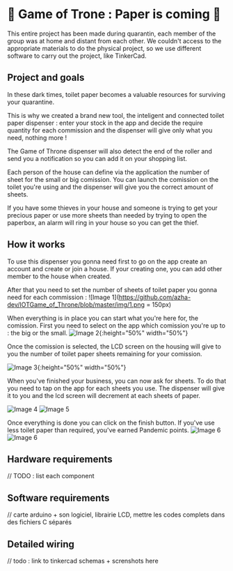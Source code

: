 # 🚽 Game of Trone : Paper is coming 🧻

This entire project has been made during quarantin, each member of the group was at home and distant from each other.
We couldn't access to the appropriate materials to do the physical project, so we use different software to carry out the project, like TinkerCad.

## Project and goals

In these dark times, toilet paper becomes a valuable resources for surviving your quarantine.

This is why we created a brand new tool, the inteligent and connected toilet paper dispenser : enter your stock in the app and decide the require quantity for each commission and the dispenser will give only what you need, nothing more ! 

The Game of Throne dispenser will also detect the end of the roller and send you a notification so you can add it on your shopping list. 

Each person of the house can define via the application the number of sheet for the small or big comission. You can launch the comission on the toilet you're using and the dispenser will give you the correct amount of sheets.

If you have some thieves in your house and someone is trying to get your precious paper or use more sheets than needed by trying to open the paperbox, an alarm will ring in your house so you can get the thief.


## How it works 

To use this dispenser you gonna need first to go on the app create an account and create or join a house. If your creating one, you can add other member to the house when created.

After that you need to set the number of sheets of toilet paper you gonna need for each commission :
![Image 1](https://github.com/azha-dev/IOTGame_of_Throne/blob/master/img/1.png = 150px)

When everything is in place you can start what you're here for, the comission.
First you need to select on the app which comission you're up to : the big or the small.
![Image 2](https://github.com/azha-dev/IOTGame_of_Throne/blob/master/img/2.png){:height="50%" width="50%"}

Once the comission is selected, the LCD screen on the housing will give to you the number of toilet paper sheets remaining for your comission. 

![Image 3](https://github.com/azha-dev/IOTGame_of_Throne/blob/master/img/credit.png){:height="50%" width="50%"}

When you've finished your business, you can now ask for sheets. To do that you need to tap on the app for each sheets you use. The dispenser will give it to you and the lcd screen will decrement at each sheets of paper.

![Image 4](https://github.com/azha-dev/IOTGame_of_Throne/blob/master/img/4.png)
![Image 5](https://github.com/azha-dev/IOTGame_of_Throne/blob/master/img/unknown.png)

Once everything is done you can click on the finish button. If you've use less toilet paper than required, you've earned Pandemic points.
![Image 6](https://github.com/azha-dev/IOTGame_of_Throne/blob/master/img/4.png)
![Image 6](https://github.com/azha-dev/IOTGame_of_Throne/blob/master/img/4-2.png)
## Hardware requirements

// TODO : list each component 

## Software requirements

// carte arduino + son logiciel, librairie LCD, mettre les codes complets dans des fichiers C séparés

## Detailed wiring

// todo : link to tinkercad schemas + screnshots here
